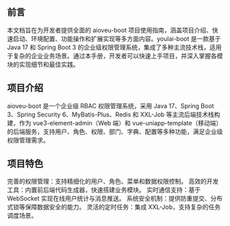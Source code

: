 

## 前言

本文档旨在为开发者提供全面的 aioveu-boot 项目使用指南，涵盖项目介绍、快速启动、环境配置、功能操作和扩展实现等多方面内容。youlai-boot 是一款基于 Java 17 和 Spring Boot 3 的企业级权限管理系统，集成了多种主流技术栈，适用于复杂的企业业务场景。通过本手册，开发者可以快速上手项目，并深入掌握各模块的实现细节和最佳实践。




## 项目介绍

aioveu-boot 是一个企业级 RBAC 权限管理系统，采用 Java 17、Spring Boot 3、Spring Security 6、MyBatis-Plus、Redis 和 XXL-Job 等主流后端技术栈构建，作为 vue3-element-admin（Web 端）和 vue-uniapp-template（移动端）的后端服务，支持用户、角色、权限、部门、字典、配置等多种功能，满足企业级权限管理需求。



## 项目特色

完善的权限管理：支持精细化的用户、角色、菜单和数据权限控制。
高效的开发工具：内置前后端代码生成器，快速搭建业务模块。
实时通信支持：基于 WebSocket 实现在线用户统计与消息推送。
系统安全机制：提供防重提交、分布式锁等保障数据安全的能力。
灵活的定时任务：集成 XXL-Job，支持复杂的任务调度场景。

